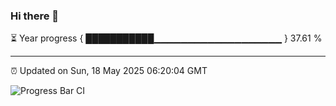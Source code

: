 ### Hi there 👋

⏳ Year progress { ███████████▁▁▁▁▁▁▁▁▁▁▁▁▁▁▁▁▁▁▁ } 37.61 %

---

⏰ Updated on Sun, 18 May 2025 06:20:04 GMT

![Progress Bar CI](https://github.com/liununu/liununu/workflows/Progress%20Bar%20CI/badge.svg)
